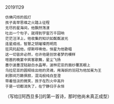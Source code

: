 20191129

	仿佛闪烁的孤灯
	孩子高举思维之火踏上征程
	无尽的星海间，他飘然荡漾
	吐出一个句子，就得到宇宙万千回响
	茫茫汪洋上，他收集的知识如粼粼波光
	连星成线，智慧之钥璀璨而明亮
	狂风托起他，缪斯呼唤他，恒星为他歌唱
	这一切皆非必然，也许他是创世者梦的模样
	喧嚣的晚宴中宾客歌舞，星尘飞扬
	墨尔波墨涅轻敲白水晶琴，波林尼亚的面纱覆其眼上
	乌拉尼亚的圆规绘出他的灵魂，用海妖的羽冠为他加冕为王
	刹那间万籁俱寂，混沌般纯白至澄
	带着恬淡的微笑，孩子在烈火中高升
	于是一切都消失了，在宁静归于永恒


（写给[[阿西旦多]]的第一首诗，那时他尚未真正成型）